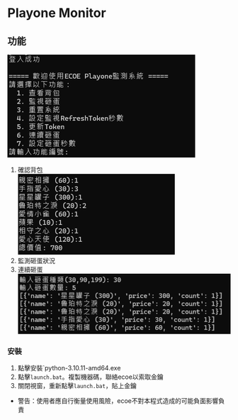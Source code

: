 # Playone Monitor

## 功能
![](img/menu.png)
1. 確認背包  
![](img/check_bag.png)
2. 監測砸蛋狀況  
3. 連續砸蛋  
![](img/egg_smash.png)

### 安裝
1. 點擊安裝`python-3.10.11-amd64.exe
2. 點擊`launch.bat`。複製機器碼，聯絡ecoe以索取金鑰
3. 關閉視窗，重新點擊`launch.bat`，貼上金鑰

* 警告：使用者應自行衡量使用風險，ecoe不對本程式造成的可能負面影響負責
